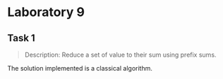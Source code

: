 # Laboratory 9

## Task 1

> Description: Reduce a set of value to their sum using prefix sums.

The solution implemented is a classical algorithm.
